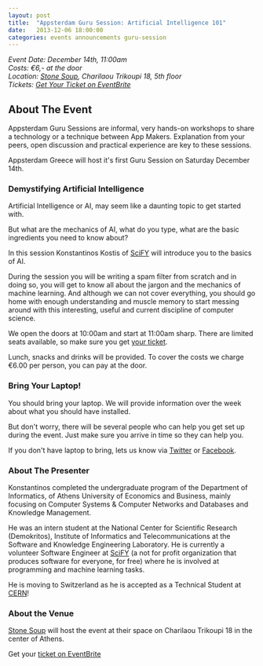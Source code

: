 ```yaml
---
layout: post
title:  "Appsterdam Guru Session: Artificial Intelligence 101"
date:   2013-12-06 18:00:00
categories: events announcements guru-session
---
```


_Event Date: December 14th, 11:00am_  
_Costs: €6,- at the door_  
_Location: [Stone Soup], Charilaou Trikoupi 18, 5th floor_  
_Tickets: [Get Your Ticket on EventBrite][Ticket]_  

## About The Event

Appsterdam Guru Sessions are informal, very hands-on workshops to share a technology or a technique between App Makers. Explanation from your peers, open discussion and practical experience are key to these sessions.

Appsterdam Greece will host it's first Guru Session on Saturday December 14th.


### Demystifying Artificial Intelligence

Artificial Intelligence or AI, may seem like a daunting topic to get started with.

But what are the mechanics of AI, what do you type, what are the basic ingredients you need to know about?

In this session Konstantinos Kostis of [SciFY] will introduce you to the basics of AI.

During the session you will be writing a spam filter from scratch and in doing so, you will get to know all about the jargon and the mechanics of machine learning. And although we can not cover everything, you should go home with enough understanding and muscle memory to start messing around with this interesting, useful and current discipline of computer science.

We open the doors at 10:00am and start at 11:00am sharp. There are limited seats available, so make sure you get [your ticket][Ticket].

Lunch, snacks and drinks will be provided. To cover the costs we charge €6.00 per person, you can pay at the door.

### Bring Your Laptop!

You should bring your laptop. We will provide information over the week about what you should have installed.

But don't worry, there will be several people who can help you get set up during the event. Just make sure you arrive in time so they can help you.

If you don't have laptop to bring, lets us know via [Twitter](https://twitter.com/AppsterdamGr) or [Facebook](https://www.facebook.com/AppsterdamsGreekEmbassy).


### About The Presenter

Konstantinos completed the undergraduate program of the Department of Informatics, of Athens University of Economics and Business, mainly focusing on Computer Systems & Computer Networks and Databases and Knowledge Management.
 
He was an intern student at the National Center for Scientific Research (Demokritos), Institute of Informatics and Telecommunications at the Software and Knowledge Engineering Laboratory. He is currently a volunteer Software Engineer at [SciFY] \(a not for profit organization that produces software for everyone, for free) where he is involved at programming and machine learning tasks.

He is moving to Switzerland as he is accepted as a Technical Student at [CERN](http://www.cern.ch)!

### About the Venue

[Stone Soup] will host the event at their space on Charilaou Trikoupi 18 in the center of Athens.

Get your [ticket on EventBrite][Ticket]

[SciFY]: http://www.scify.gr
[Ticket]: https://www.eventbrite.com/e/appsterdam-greece-guru-session-artificial-intelligence-101-tickets-9693570731
[Stone Soup]: http://stonesoup.io
